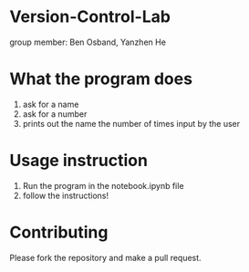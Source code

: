# Version-Control-Lab
group member: Ben Osband, Yanzhen He

# What the program does
1. ask for a name 
2. ask for a number 
3. prints out the name the number of times input by the user

# Usage instruction
1. Run the program in the notebook.ipynb file
2. follow the instructions!

# Contributing
Please fork the repository and make a pull request.